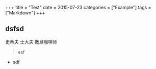 +++
title = "Test"
date = 2015-07-23
categories = ["Example"]
tags = ["Markdown"]
+++
## dsfsd
史蒂夫
士大夫
撒旦咖啡师
> esf
- sdf
